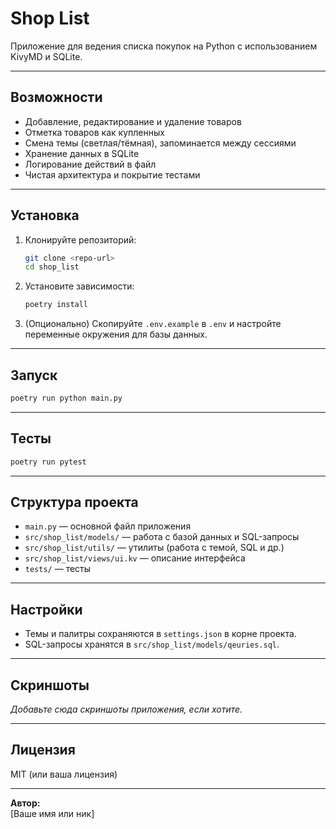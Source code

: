 # Shop List

Приложение для ведения списка покупок на Python с использованием KivyMD и SQLite.

---

## Возможности

- Добавление, редактирование и удаление товаров
- Отметка товаров как купленных
- Смена темы (светлая/тёмная), запоминается между сессиями
- Хранение данных в SQLite
- Логирование действий в файл
- Чистая архитектура и покрытие тестами

---

## Установка

1. Клонируйте репозиторий:
    ```sh
    git clone <repo-url>
    cd shop_list
    ```

2. Установите зависимости:
    ```sh
    poetry install
    ```

3. (Опционально) Скопируйте `.env.example` в `.env` и настройте переменные окружения для базы данных.

---

## Запуск

```sh
poetry run python main.py
```

---

## Тесты

```sh
poetry run pytest
```

---

## Структура проекта

- `main.py` — основной файл приложения
- `src/shop_list/models/` — работа с базой данных и SQL-запросы
- `src/shop_list/utils/` — утилиты (работа с темой, SQL и др.)
- `src/shop_list/views/ui.kv` — описание интерфейса
- `tests/` — тесты

---

## Настройки

- Темы и палитры сохраняются в `settings.json` в корне проекта.
- SQL-запросы хранятся в `src/shop_list/models/qeuries.sql`.

---

## Скриншоты

_Добавьте сюда скриншоты приложения, если хотите._

---

## Лицензия

MIT (или ваша лицензия)

---

**Автор:**  
[Ваше имя или ник]